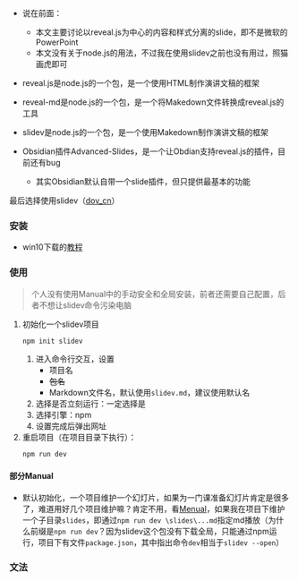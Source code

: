 + 说在前面：
	+ 本文主要讨论以reveal.js为中心的内容和样式分离的slide，即不是微软的PowerPoint
	+ 本文没有关于node.js的用法，不过我在使用slidev之前也没有用过，照猫画虎即可

+ reveal.js是node.js的一个包，是一个使用HTML制作演讲文稿的框架
+ reveal-md是node.js的一个包，是一个将Makedown文件转换成reveal.js的工具
+ slidev是node.js的一个包，是一个使用Makedown制作演讲文稿的框架
+ Obsidian插件Advanced-Slides，是一个让Obdian支持reveal.js的插件，目前还有bug
	+ 其实Obsidian默认自带一个slide插件，但只提供最基本的功能

最后选择使用slidev（[dov_cn](https://cn.sli.dev/guide/why.html)）

### 安装

+ win10下载的[教程](https://github.com/zweix123/CS-notes/blob/master/Missing-Semester/win10%E5%BC%80%E5%8F%91%E6%9C%BA%E9%85%8D%E7%BD%AE%E6%8C%87%E5%8D%97.md#nodejs)

### 使用

>个人没有使用Manual中的手动安全和全局安装，前者还需要自己配置，后者不想让slidev命令污染电脑

1. 初始化一个slidev项目
	```bash
	npm init slidev
	```
	1. 进入命令行交互，设置
		+ 项目名
		+ ~~包名~~
		+ Markdown文件名，默认使用`slidev.md`，建议使用默认名
	2. 选择是否立刻运行：一定选择是
	3. 选择引擎：npm
	4. 设置完成后弹出网址
2. 重启项目（在项目目录下执行）：
	```bash
	npm run dev
	```

#### 部分Manual

+ 默认初始化，一个项目维护一个幻灯片，如果为一门课准备幻灯片肯定是很多了，难道用好几个项目维护嘛？肯定不用，看[Menual](https://cn.sli.dev/guide/install.html#slidev-entry)，如果我在项目下维护一个子目录`slides`，即通过`npm run dev \slides\...md`指定md播放（为什么前缀是`npn run dev`？因为slidev这个包没有下载全局，只能通过npm运行，项目下有文件`package.json`，其中指出命令`dev`相当于`slidev --open`）


### 文法

